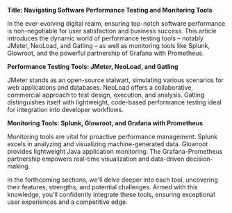 **Title: Navigating Software Performance Testing and Monitoring Tools**

In the ever-evolving digital realm, ensuring top-notch software performance is non-negotiable for user satisfaction and business success. This article introduces the dynamic world of performance testing tools – notably JMeter, NeoLoad, and Gatling – as well as monitoring tools like Splunk, Glowroot, and the powerful partnership of Grafana with Prometheus.

**Performance Testing Tools: JMeter, NeoLoad, and Gatling**

JMeter stands as an open-source stalwart, simulating various scenarios for web applications and databases. NeoLoad offers a collaborative, commercial approach to test design, execution, and analysis. Gatling distinguishes itself with lightweight, code-based performance testing ideal for integration into developer workflows.

**Monitoring Tools: Splunk, Glowroot, and Grafana with Prometheus**

Monitoring tools are vital for proactive performance management. Splunk excels in analyzing and visualizing machine-generated data. Glowroot provides lightweight Java application monitoring. The Grafana-Prometheus partnership empowers real-time visualization and data-driven decision-making.

In the forthcoming sections, we'll delve deeper into each tool, uncovering their features, strengths, and potential challenges. Armed with this knowledge, you'll confidently integrate these tools, ensuring exceptional user experiences and a competitive edge.
